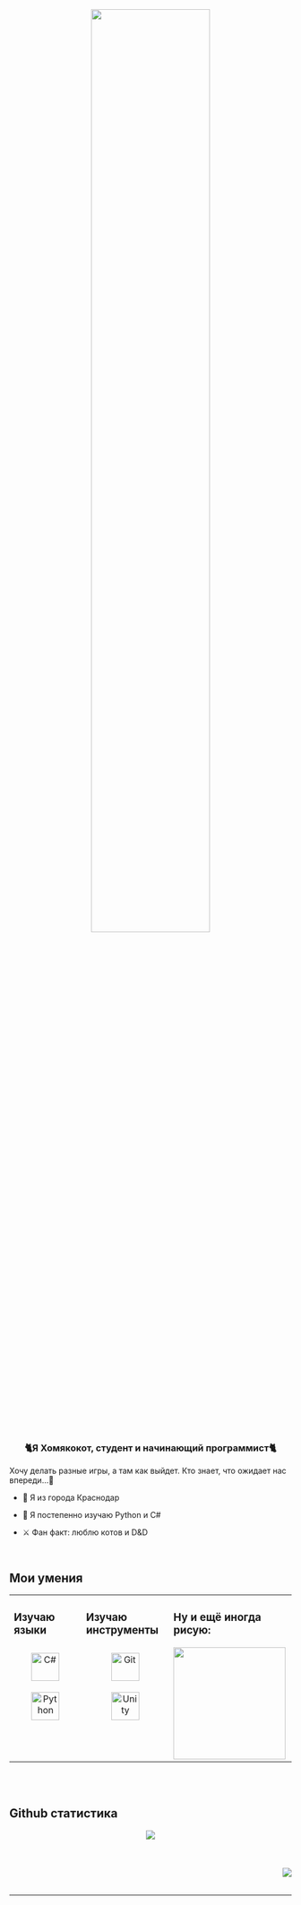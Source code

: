 <div align="center">
<img src="https://cs13.pikabu.ru/post_img/2023/05/24/6/1684919923128768487.jpg" align="center" style="width: 65%" />
</div>  
  

### <div align="center">🐈Я Хомякокот, студент и начинающий программист🐈
Хочу делать разные игры, а там как выйдет. Кто знает, что ожидает нас впереди...👀</div>  
  

- 🌆 Я из города Краснодар  
  

- 🌱 Я постепенно изучаю Python и C#  
  

- ⚔️ Фан факт: люблю котов и D&D  
  

<br/>  


## Мои умения  
<table><tr><td valign="top" width="33%">



### Изучаю языки  
<div align="center">  
<a href="https://docs.microsoft.com/en-us/dotnet/csharp/" target="_blank"><img style="margin: 10px" src="https://profilinator.rishav.dev/skills-assets/csharp-original.svg" alt="C#" height="50" /></a>  
<a href="https://www.python.org/" target="_blank"><img style="margin: 10px" src="https://profilinator.rishav.dev/skills-assets/python-original.svg" alt="Python" height="50" /></a>  
</div>

</td><td valign="top" width="33%">



### Изучаю инструменты  
<div align="center">  
<a href="https://github.com/" target="_blank"><img style="margin: 10px" src="https://profilinator.rishav.dev/skills-assets/git-scm-icon.svg" alt="Git" height="50" /></a>  
<a href="https://unity.com/" target="_blank"><img style="margin: 10px" src="https://profilinator.rishav.dev/skills-assets/unity.png" alt="Unity" height="50" /></a>  
</div>

</td><td valign="top" width="33%">

### Ну и ещё иногда рисую:  
<img src="https://krita.org/images/krita-logo.png" align="left" height="" width="200" />  
  


</td></tr></table>  

<br/>  

  

<br/>  


## Github статистика  
<div align="center"><img src="https://github-readme-stats.vercel.app/api?username=homyakokot&show_icons=true&count_private=true&hide_border=true" align="center" /></div>  

<br/>  

  

<br/>  

  

<br/>  

<div align="right">
<img src="https://komarev.com/ghpvc/?username=homyakokot&&style=flat-square" align="right" />
</div>  
  

<br/>  


<br />

----

